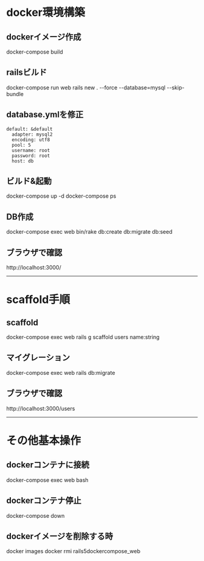# docker環境構築

## dockerイメージ作成
docker-compose build

## railsビルド
docker-compose run web rails new . --force --database=mysql --skip-bundle

## database.ymlを修正
```
default: &default
  adapter: mysql2
  encoding: utf8
  pool: 5
  username: root
  password: root
  host: db
```

## ビルド&起動
docker-compose up -d
docker-compose ps

## DB作成 
docker-compose exec web bin/rake db:create db:migrate db:seed

## ブラウザで確認
http://localhost:3000/

---

# scaffold手順

## scaffold
docker-compose exec web rails g scaffold users name:string
## マイグレーション
docker-compose exec web rails db:migrate

## ブラウザで確認
http://localhost:3000/users

---

# その他基本操作

## dockerコンテナに接続
docker-compose exec web bash

## dockerコンテナ停止
docker-compose down

## dockerイメージを削除する時
docker images
docker rmi rails5dockercompose_web

